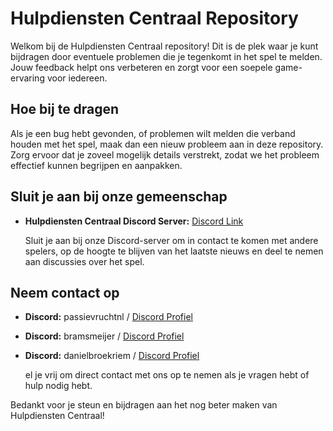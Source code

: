 # Hulpdiensten Centraal Repository

Welkom bij de Hulpdiensten Centraal repository! Dit is de plek waar je kunt bijdragen door eventuele problemen die je tegenkomt in het spel te melden. Jouw feedback helpt ons verbeteren en zorgt voor een soepele game-ervaring voor iedereen.

## Hoe bij te dragen

Als je een bug hebt gevonden, of problemen wilt melden die verband houden met het spel, maak dan een nieuw probleem aan in deze repository. Zorg ervoor dat je zoveel mogelijk details verstrekt, zodat we het probleem effectief kunnen begrijpen en aanpakken.

## Sluit je aan bij onze gemeenschap

- **Hulpdiensten Centraal Discord Server:** [Discord Link](https://discord.gg/uaShN3KZrv)
  
  Sluit je aan bij onze Discord-server om in contact te komen met andere spelers, op de hoogte te blijven van het laatste nieuws en deel te nemen aan discussies over het spel.

## Neem contact op

- **Discord:** passievruchtnl / [Discord Profiel](https://discord.com/users/528557003770167297)
-  **Discord:** bramsmeijer / [Discord Profiel](https://discord.com/users/245555320447827978)
-   **Discord:** danielbroekriem / [Discord Profiel](https://discord.com/users/352660102622478336)



    el je vrij om direct contact met ons op te nemen als je vragen hebt of hulp nodig hebt.

Bedankt voor je steun en bijdragen aan het nog beter maken van Hulpdiensten Centraal!

